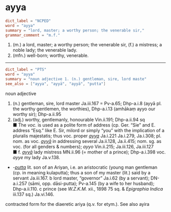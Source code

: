 # ayya

``` toml
dict_label = "NCPED"
word = "ayya"
summary = "lord, master; a worthy person; the venerable sir,"
grammar_comment = "m.f."
```

1. (m.) a lord, master; a worthy person; the venerable sir, (f.) a mistress; a noble lady; the venerable lady.
2. (mfn.) well\-born; worthy, venerable.

--------------------

``` toml
dict_label = "PTS"
word = "ayya"
summary = "noun adjective 1. (n.) gentleman, sire, lord maste"
see_also = ["ayya", "ayyā", "ayyā", "putta"]
```

noun adjective

1. (n.) gentleman, sire, lord master Ja.iii.167 = Pv\-a.65; Dhp\-a.i.8 (ayyā pl. the worthy gentlemen, the worthies), Dhp\-a.i.13 (amhākaṃ ayyo our worthy sir); Dhp\-a.ii.95
2. (adj.) worthy, gentlemanly, honourable Vin.ii.191; Dhp\-a.ii.94 sq  
   ■ The *voc.* is used as a polite form of address (cp. Ger. “Sie” and E. address “Esq.” like E. Sir, milord or simply “you” with the implication of a pluralis majestatis; thus voc. proper *[ayya](ayya.md)* Ja.i.221 Ja.i.279, Ja.i.308; pl. nom. as voc. *[ayyā](ayyā.md)* in addressing several Ja.ii.128, Ja.ii.415; nom. sg. as voc. (for all genders & numbers); *ayyo* Vin.ii.215; Ja.iii.126, Ja.iii.127  
   ■ f. *[ayyā](ayyā.md)* lady mistress MN.ii.96 (= mother of a prince); Dhp\-a.i.398 voc. *ayye* my lady Ja.v.138.

* *\-[putta](putta.md)* lit. son of an Ariyan, i.e. an aristocratic (young man gentleman (cp. in meaning kulaputta); thus a son of my master (lit.) said by a servant Ja.iii.167. b lord master, “governor” Ja.i.62 (by a servant); DN\-a.i.257 (sāmi, opp. dāsi\-putta); Pv\-a.145 (by a wife to her husband); Dhp\-a.ii.110. c prince (see *W.Z.K.M.* xii., 1898 75 sq. & *Epigraphia Indica* iii.137 sq.) Ja.vi.146.

contracted form for the diaeretic ariya (q.v. for etym.). See also ayira

